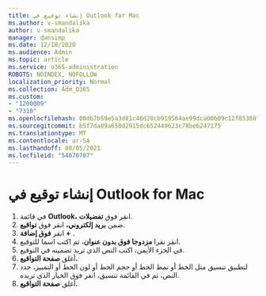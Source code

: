 ```yaml
---
title: إنشاء توقيع في Outlook for Mac
ms.author: v-smandalika
author: v-smandalika
manager: dansimp
ms.date: 12/18/2020
ms.audience: Admin
ms.topic: article
ms.service: o365-administration
ROBOTS: NOINDEX, NOFOLLOW
localization_priority: Normal
ms.collection: Adm_O365
ms.custom:
- "1200009"
- "7310"
ms.openlocfilehash: 00db7b59e5a3d81c46d28cb919564ae99dca00b09c12f85388f5c419647dad01
ms.sourcegitcommit: b5f7da89a650d2915dc652449623c78be6247175
ms.translationtype: MT
ms.contentlocale: ar-SA
ms.lasthandoff: 08/05/2021
ms.locfileid: "54070707"
---
```

# <a name="create-a-signature-in-outlook-for-mac"></a>إنشاء توقيع في Outlook for Mac

1.  في قائمة **Outlook،** انقر فوق **تفضيلات**.
2.  ضمن **بريد إلكتروني،** انقر فوق **تواقيع**.
3.  انقر **فوق إضافة** **+** .
4.  انقر نقرا **مزدوجا فوق بدون عنوان**، ثم اكتب اسما للتوقيع.
5.  في الجزء الأيمن، اكتب النص الذي تريد تضمينه في التوقيع.
6.  أغلق **صفحة التواقيع.**
7.  لتطبيق تنسيق مثل الخط أو نمط الخط أو حجم الخط أو لون الخط أو التمييز، حدد النص، ثم في القائمة تنسيق، انقر فوق الخيار الذي تريده.
8.  أغلق **صفحة التواقيع.**

